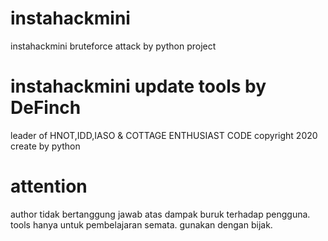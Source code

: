 # instahackmini
instahackmini bruteforce attack by python project
# instahackmini update tools by DeFinch
leader of HNOT,IDD,IASO & COTTAGE ENTHUSIAST CODE
copyright 2020
create by python 
# attention
author tidak bertanggung jawab atas dampak buruk terhadap pengguna.
tools hanya untuk pembelajaran semata.
gunakan dengan bijak.
